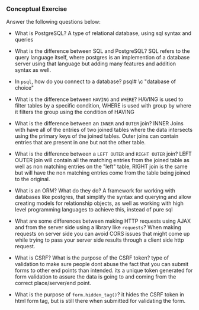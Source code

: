 ### Conceptual Exercise

Answer the following questions below:

- What is PostgreSQL?
A type of relational database, using sql syntax and queries

- What is the difference between SQL and PostgreSQL?
SQL refers to the query language itself, where postgres is an implemention of a database server 
using that language but adding many features and addition syntax as well.

- In `psql`, how do you connect to a database?
psql# \c "database of choice"

- What is the difference between `HAVING` and `WHERE`?
  HAVING is used to filter tables by a specific condition, WHERE is used with group by where it filters the group using the condition of HAVING

- What is the difference between an `INNER` and `OUTER` join?
INNER Joins with have all of the entries of two joined tables where the data intersects using the primary keys of the joined tables. Outer joins can contain entries that are present in one but not the other table.

- What is the difference between a `LEFT OUTER` and `RIGHT OUTER` join?
LEFT OUTER join will contain all the matching entries from the joined table as well as non matching entries on the "left" table, RIGHT join is the same but will have the non matching entries come from the table being joined to the original.

- What is an ORM? What do they do?
A framework for working with databases like postgres, that simplify the syntax and querying and allow creating models for relationship objects, as well as working with high level programming languages to achieve this, instead of pure sql

- What are some differences between making HTTP requests using AJAX 
  and from the server side using a library like `requests`?
When making requests on server side you can avoid CORS issues that might come up while trying to pass your server side results through a client side http request. 

- What is CSRF? What is the purpose of the CSRF token?
type of validation to make sure people dont abuse the fact that you can submit forms to other end points than intended. its a unique token generated for form validation to assure the data is going to and coming from the correct place/server/end point.

- What is the purpose of `form.hidden_tag()`?
it hides the CSRF token in html form tag, but is still there when submitted for validating the form.